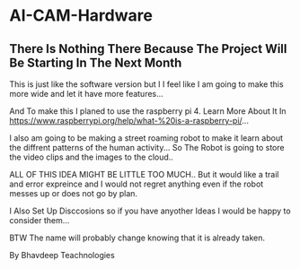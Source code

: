 # AI-CAM-Hardware


<h2>There Is Nothing There Because The Project Will Be Starting In The Next Month</h2>

This is just like the software version but I I feel like I am going to make this more wide and let it have more features...


And To make this I planed to use the raspberry pi 4. Learn More About It In https://www.raspberrypi.org/help/what-%20is-a-raspberry-pi/...


I also am going to be making a street roaming robot to make it learn about the diffrent patterns of the human activity...
So The Robot is going to store the video clips and the images to the cloud.. 


ALL OF THIS IDEA MIGHT BE LITTLE TOO MUCH.. But it would like a trail and error expreince and I would not regret anything even if the robot messes up or does not go by plan. 

I Also Set Up Disccosions so if you have anyother Ideas I would be happy to consider them...



BTW The name will probably change knowing that it is already taken.





By Bhavdeep Teachnologies
